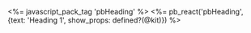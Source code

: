 <%= javascript_pack_tag 'pbHeading' %>
<%= pb_react('pbHeading', {text: 'Heading 1', show_props: defined?(@kit)}) %>
